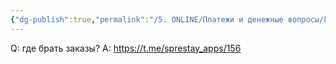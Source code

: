 ```yaml
---
{"dg-publish":true,"permalink":"/5. ONLINE/Платежи и денежные вопросы/Где брать заказы/","created":"2024-10-23T10:54:50.685-03:00","updated":"2024-10-23T10:54:59.985-03:00"}
---
```


Q: где брать заказы?
А: https://t.me/sprestay_apps/156